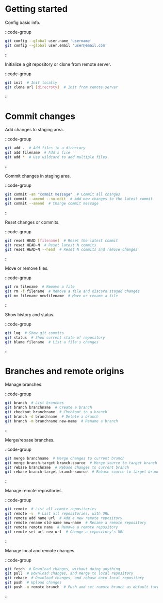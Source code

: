 # Getting started

Config basic info.

::code-group

```bash [demo.bash]
git config --global user.name 'username'
git config --global user.email 'user@email.com'
```

::

Initialize a git repository or clone from remote server.

::code-group

```bash [demo.bash]
git init  # Init locally
git clone url [direcroty]  # Init from remote server
```

::

# Commit changes

Add changes to staging area.

::code-group

```bash [demo.bash]
git add .  # Add files in a directory
git add filename  # Add a file
git add *  # Use wildcard to add multiple files
```

::

Commit changes in staging area.

::code-group

```bash [demo.bash]
git commit -am "commit message"  # Commit all changes
git commit --amend --no-edit  # Add new changes to the latest commit
git commit --amend  # Change commit message
```

::

Reset changes or commits.

::code-group

```bash [demo.bash]
git reset HEAD [filename]  # Reset the latest commit
git reset HEAD~N  # Reset latest N commits
git reset HEAD~N --head  # Reset N commits and remove changes
```

::

Move or remove files.

::code-group

```bash [demo.bash]
git rm filename  # Remove a file
git rm -f filename  # Remove a file and discard staged changes
git mv filename newfilename  # Move or rename a file
```

::

Show history and status.

::code-group

```bash [demo.bash]
git log  # Show git commits
git status  # Show current state of repository
git blame filename  # List a file's changes
```

::

# Branches and remote origins

Manage branches.

::code-group

```bash [demo.bash]
git branch  # List branches
git branch branchname  # Create a branch
git checkout branchname  # Checkout to a branch
git branch -d branchname  # Delete a branch
git branch -m branchname new-name  # Rename a branch
```

::

Merge/rebase branches.

::code-group

```bash [demo.bash]
git merge branchname  # Merge changes to current branch
git merge branch-target branch-source  # Merge source to target branch
git rebase branchname  # Rebase changes to current branch
git rebase branch-target branch-source  # Rebase source to target branch
```

::

Manage remote repositories.

::code-group

```bash [demo.bash]
git remote  # List all remote repositories
git remote -v  # List all repositories, with URL
git remote add name url  # Add a new remote repository
git remote rename old-name new-name  # Rename a remote repository
git remote remote name  # Remove a remote repository
git remote set-url new-url  # Change a repository's URL
```

::

Manage local and remote changes.

::code-group

```bash [demo.bash]
git fetch  # Download changes, without doing anything
git pull  # Download changes, and merge to local repository
git rebase  # Download changes, and rebase onto local repository
git push  # Upload changes
git push -u remote branch  # Push and set remote branch as default target
```

::
